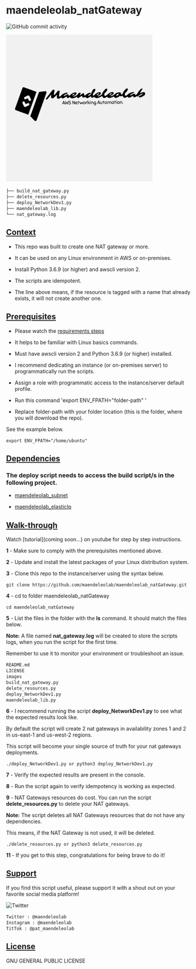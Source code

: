 # maendeleolab_natGateway
![GitHub commit activity](https://img.shields.io/github/last-commit/maendeleolab/maendeleolab_natGateway)

<img src="/images/banner.png" width=400>

```
├── build_nat_gateway.py
├── delete_resources.py
├── deploy_NetworkDev1.py
├── maendeleolab_lib.py
└── nat_gateway.log
```

## [Context](#Context)

- This repo was built to create one NAT gateway or more. 

- It can be used on any Linux environment in AWS or on-premises. 

- Install Python 3.6.9 (or higher) and awscli version 2.

- The scripts are idempotent.

- The line above means, if the resource is tagged with a name that already exists, it will not create another one.

## [Prerequisites](#Prerequisites)

- Please watch the [requirements steps](https://www.youtube.com/watch?v=gMM-d1uZ0Ks&t=12s)

- It helps to be familiar with Linux basics commands.

- Must have awscli version 2 and Python 3.6.9 (or higher) installed.

- I recommend dedicating an instance (or on-premises server) to programmatically run the scripts.  

- Assign a role with programmatic access to the instance/server default profile.

- Run this command 'export ENV_FPATH="folder-path" ' 

- Replace folder-path with your folder location (this is the folder, where you will download the repo). 

See the example below.

```
export ENV_FPATH="/home/ubuntu"
```

## [Dependencies](#Dependencies)
### The deploy script needs to access the build script/s in the following project.

- [maendeleolab_subnet](https://github.com/maendeleolab/maendeleolab_subnet) 

- [maendeleolab_elasticIp](https://github.com/maendeleolab/maendeleolab_elasticIp) 

## [Walk-through](#Walk-through)

Watch [tutorial](coming soon...) on youtube for step by step instructions.

**1**  - Make sure to comply with the prerequisites mentioned above.

**2**  - Update and install the latest packages of your Linux distribution system.

**3**  - Clone this repo to the instance/server using the syntax below.

```
git clone https://github.com/maendeleolab/maendeleolab_natGateway.git
```

**4**  - cd to folder maendeleolab_natGateway

```
cd maendeleolab_natGateway
```

**5**  - List the files in the folder with the **ls** command. It should match the files below.

**Note:** A file named **nat_gateway.log** will be created to store the scripts logs, when you run the script for the first time.

Remember to use it to monitor your environment or troubleshoot an issue.

```
README.md
LICENSE
images
build_nat_gateway.py
delete_resources.py
deploy_NetworkDev1.py
maendeleolab_lib.py
```

**6**  - I recommend running the script **deploy_NetworkDev1.py** to see what the expected results look like.

By default the script will create 2 nat gateways in availability zones 1 and 2 in us-east-1 and us-west-2 regions.

This script will become your single source of truth for your nat gateways deployments. 

```
./deploy_NetworkDev1.py or python3 deploy_NetworkDev1.py
```

**7**  - Verify the expected results are present in the console. 

**8**  - Run the script again to verify idempotency is working as expected. 

**9**  - NAT Gateways resources do cost. You can run the script **delete_resources.py** to delete your NAT gateways.
	
**Note:** The script deletes all NAT Gateways resources that do not have any dependencies. 
	
This means, if the NAT Gateway is not used, it will be deleted. 

```
./delete_resources.py or python3 delete_resources.py
```

**11** - If you get to this step, congratulations for being brave to do it! 

## [Support](#Support)
If you find this script useful, please support it with a shout out on your favorite social media platform!

![Twitter](https://img.shields.io/twitter/follow/maendeleolab?style=social)
```
Twitter : @maendeleolab
Instagram : @maendeleolab
TitTok : @pat_maendeleolab
```
## [License](#License)
GNU GENERAL PUBLIC LICENSE

	
